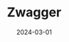 ---
title: "Zwagger"
summary: "힙합의 열정을 공유하는 동아리"
date: 2024-03-01
type: "event"
tags: ["힙합", "음악"]
image:
  filename: "featured.jpg"
---